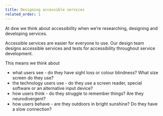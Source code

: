 ```yaml
---
title: Designing accessible services
related_order: 1
---
```

At dxw we think about accessibility when we’re researching, designing and developing services. 

Accessible services are easier for everyone to use. Our design team designs accessible services and tests for accessibility throughout service development. 

This means we think about
* what users see - do they have sight loss or colour blindness? What size screen do they use?
* the technology users use - do they use a screen reader, special software or an alternative input device?
* how users think - do they struggle to remember things? Are they neurodivergent?
* how users behave - are they outdoors in bright sunshine? Do they have a slow connection? 

